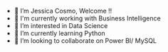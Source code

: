 - 👋 I’m Jessica Cosmo, Welcome !!
- 💼 I'm currently working with Business Intelligence
- 👀 I’m interested in Data Science
- 🌱 I’m currently learning Python 
- 💞️ I’m looking to collaborate on Power BI/ MySQL


<!---
jessicacosmo/jessicacosmo is a ✨ special ✨ repository because its `README.md` (this file) appears on your GitHub profile.
You can click the Preview link to take a look at your changes.
--->
